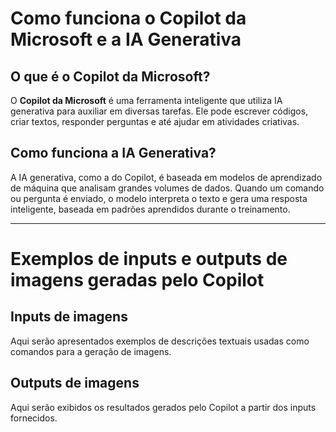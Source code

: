 # Como funciona o Copilot da Microsoft e a IA Generativa

## O que é o Copilot da Microsoft?  
O **Copilot da Microsoft** é uma ferramenta inteligente que utiliza IA generativa para auxiliar em diversas tarefas. Ele pode escrever códigos, criar textos, responder perguntas e até ajudar em atividades criativas.  

## Como funciona a IA Generativa?  
A IA generativa, como a do Copilot, é baseada em modelos de aprendizado de máquina que analisam grandes volumes de dados. Quando um comando ou pergunta é enviado, o modelo interpreta o texto e gera uma resposta inteligente, baseada em padrões aprendidos durante o treinamento.  

---

# Exemplos de inputs e outputs de imagens geradas pelo Copilot  

## Inputs de imagens  
Aqui serão apresentados exemplos de descrições textuais usadas como comandos para a geração de imagens.  

## Outputs de imagens  
Aqui serão exibidos os resultados gerados pelo Copilot a partir dos inputs fornecidos.  

